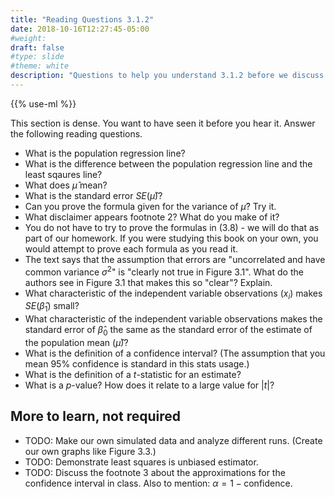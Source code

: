 ```yaml
---
title: "Reading Questions 3.1.2"
date: 2018-10-16T12:27:45-05:00
#weight: 
draft: false
#type: slide
#theme: white
description: "Questions to help you understand 3.1.2 before we discuss it in class."
---
```

{{% use-ml %}}

This section is dense. You want to have seen it before you hear it. Answer the following reading questions.

* What is the population regression line?
* What is the difference between the population regression line and the least sqaures line?
* What does $\hat{\mu}$ mean?
* What is the standard error $SE(\hat{\mu})$?
* Can you prove the formula given for the variance of $\hat{\mu}$? Try it.
* What disclaimer appears footnote 2? What do you make of it?
* You do not have to try to prove the formulas in (3.8) - we will do that as part of our homework. If you were studying this book on your own, you would attempt to prove each formula as you read it.
* The text says that the assumption that errors are "uncorrelated and have common variance $\sigma^2$" is "clearly not true in Figure 3.1". What do the authors see in Figure 3.1 that makes this so "clear"? Explain.
* What characteristic of the independent variable observations ($x_i$) makes $SE(\hat{\beta}_1)$ small?
* What characteristic of the independent variable observations makes the standard error of $\hat{\beta}_0$ the same as the standard error of the estimate of the population mean ($\hat{\mu}$)? 
* What is the definition of a confidence interval? (The assumption that you mean 95% confidence is standard in this stats usage.)
* What is the definition of a $t$-statistic for an estimate?
* What is a $p$-value? How does it relate to a large value for $|t|$?

## More to learn, not required

* TODO: Make our own simulated data and analyze different runs. (Create our own graphs like Figure 3.3.)
* TODO: Demonstrate least squares is unbiased estimator.
* TODO: Discuss the footnote 3 about the approximations for the
  confidence interval in class. Also to mention: $\alpha =
  1-\text{confidence}$.
  
